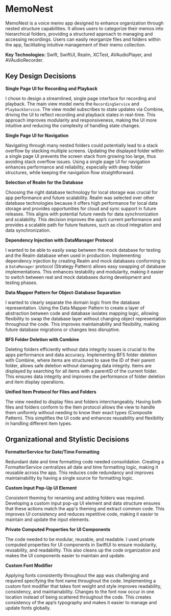 # MemoNest
MemoNest is a voice memo app designed to enhance organization through nested structure capabilities. It allows users to categorize their memos into hierarchical folders, providing a structured approach to managing and accessing recordings. Users can easily reorganize files and folders within the app, facilitating intuitive management of their memo collection.

**Key Technologies:** Swift, SwiftUI, Realm, XCTest, AVAudioPlayer, and AVAudioRecorder.
## Key Design Decisions
**Single Page UI for Recording and Playback**

I chose to design a streamlined, single page interface for recording and playback. The main view model owns the ```RecordingService``` and ```PlaybackService```. The view model subscribes to state updates via Combine, driving the UI to reflect recording and playback states in real-time. This approach improves modularity and responsiveness, making the UI more intuitive and reducing the complexity of handling state changes.

**Single Page UI for Navigation**

Navigating through many nested folders could potentially lead to a stack overflow by stacking multiple screens. Updating the displayed folder within a single page UI prevents the screen stack from growing too large, thus avoiding stack overflow issues. Using a single page UI for navigation enhances performance and reliability, especially with deep folder structures, while keeping the navigation flow straightforward.

**Selection of Realm for the Database**

Choosing the right database technology for local storage was crucial for app performance and future scalability. Realm was selected over other database technologies because it offers high performance for local data storage and provides opportunities for cloud and sync support in future releases. This aligns with potential future needs for data synchronization and scalability. This decision improves the app’s current performance and provides a scalable path for future features, such as cloud integration and data synchronization.

**Dependency Injection with DataManager Protocol**

I wanted to be able to easily swap between the mock database for testing and the Realm database when used in production. Implementing dependency injection by creating Realm and mock databases conforming to a ```DataManager``` protocol (Strategy Pattern) allows easy swapping of database implementations. This enhances testability and modularity, making it easier to switch between real and mock databases during development and testing phases.

**Data Mapper Pattern for Object-Database Separation**

I wanted to clearly separate the domain logic from the database representation. Using the Data Mapper Pattern to create a layer of abstraction between code and database isolates mapping logic, allowing flexibility to swap the database layer without changing object representation throughout the code. This improves maintainability and flexibility, making future database migrations or changes less disruptive.

**BFS Folder Deletion with Combine**

Deleting folders efficiently without data integrity issues is crucial to the apps performance and data accuracy. Implementing BFS folder deletion with Combine, where items are structured to save the ID of their parent folder, allows safe deletion without damaging data integrity. Items are displayed by searching for all items with a parentID of the current folder. This ensures data integrity and improves the performance of folder deletion and item display operations.

**Unified Item Protocol for Files and Folders**

The view needed to display files and folders interchangeably. Having both files and folders conform to the Item protocol allows the view to handle them uniformly without needing to know their exact types (Composite Pattern). This simplifies the UI code and enhances reusability and flexibility in handling different item types.

## Organizational and Stylistic Decisions
**FormatterService for Date/Time Formatting**

Redundant date and time formatting code needed consolidation. Creating a FormatterService centralizes all date and time formatting logic, making it reusable across the app. This reduces code redundancy and improves maintainability by having a single source for formatting logic.

**Custom Input Pop-Up UI Element**

Consistent theming for renaming and adding folders was required. Developing a custom input pop-up UI element and data structure ensures that these actions match the app's theming and extract common code. This improves UI consistency and reduces repetitive code, making it easier to maintain and update the input elements.

**Private Computed Properties for UI Components**

The code needed to be modular, reusable, and readable. I used private computed properties for UI components in SwiftUI to ensure modularity, reusability, and readability. This also cleans up the code organization and makes the UI components easier to maintain and update.

**Custom Font Modifier**

Applying fonts consistently throughout the app was challenging and required specifying the font name throughout the code. Implementing a custom font modifier that takes font weight and style improves readability, consistency, and maintainability. Changes to the font now occur in one location instead of being scattered throughout the code. This creates consistency of the app’s typography and makes it easier to manage and update fonts globally.
